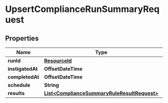 

# UpsertComplianceRunSummaryRequest


## Properties

| Name | Type | Description | Notes |
|------------ | ------------- | ------------- | -------------|
|**runId** | [**ResourceId**](ResourceId.md) |  |  |
|**instigatedAt** | **OffsetDateTime** |  |  |
|**completedAt** | **OffsetDateTime** |  |  |
|**schedule** | **String** |  |  |
|**results** | [**List&lt;ComplianceSummaryRuleResultRequest&gt;**](ComplianceSummaryRuleResultRequest.md) |  |  |



